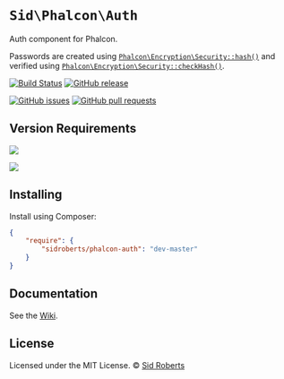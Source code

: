 # `Sid\Phalcon\Auth`

Auth component for Phalcon.

Passwords are created using [`Phalcon\Encryption\Security::hash()`](https://github.com/phalcon/cphalcon/blob/v5.0.0/phalcon/Encryption/Security.zep#L413) and verified using [`Phalcon\Encryption\Security::checkHash()`](https://github.com/phalcon/cphalcon/blob/v5.0.0/phalcon/Encryption/Security.zep#L133).



[![Build Status](https://img.shields.io/travis/SidRoberts/phalcon-auth/master.svg?style=for-the-badge)](https://travis-ci.org/SidRoberts/phalcon-auth)
[![GitHub release](https://img.shields.io/github/release/SidRoberts/phalcon-auth.svg?style=for-the-badge)]()

[![GitHub issues](https://img.shields.io/github/issues-raw/SidRoberts/phalcon-auth.svg?style=for-the-badge)](https://github.com/SidRoberts/phalcon-auth/issues)
[![GitHub pull requests](https://img.shields.io/github/issues-pr-raw/SidRoberts/phalcon-auth.svg?style=for-the-badge)](https://github.com/SidRoberts/phalcon-auth/pulls)



## Version Requirements

[![](https://img.shields.io/badge/Phalcon-%3E%3D%205.0.0-76C39B?style=for-the-badge)]()

[![](https://img.shields.io/badge/PHP-%3E%3D%208.0.0-777BB3?style=for-the-badge)]()



## Installing

Install using Composer:

```json
{
    "require": {
        "sidroberts/phalcon-auth": "dev-master"
    }
}
```



## Documentation

See the [Wiki](https://github.com/SidRoberts/phalcon-auth/wiki).



## License

Licensed under the MIT License.
© [Sid Roberts](https://github.com/SidRoberts)
